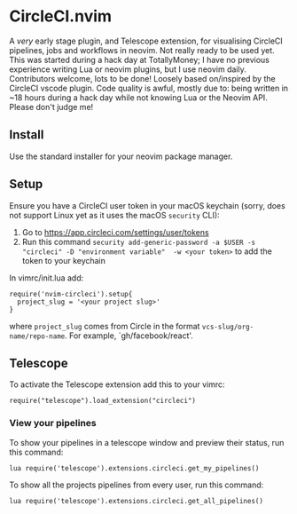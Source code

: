 # CircleCI.nvim

A _very_ early stage plugin, and Telescope extension, for visualising CircleCI pipelines, jobs and workflows in neovim. Not really ready to be used yet. This was started during a hack day at TotallyMoney; I have no previous experience writing Lua or neovim plugins, but I use neovim daily. Contributors welcome, lots to be done! Loosely based on/inspired by the CircleCI vscode plugin. Code quality is awful, mostly due to: being written in ~18 hours during a hack day while not knowing Lua or the Neovim API. Please don't judge me!

## Install
Use the standard installer for your neovim package manager.

## Setup
Ensure you have a CircleCI user token in your macOS keychain (sorry, does not support Linux yet as it uses the macOS `security` CLI):
1. Go to https://app.circleci.com/settings/user/tokens
2. Run this command `security add-generic-password -a $USER -s "circleci" -D "environment variable"  -w <your token>` to add the token to your keychain

In vimrc/init.lua add:
```
require('nvim-circleci').setup{
  project_slug = '<your project slug>'
}
```

where `project_slug` comes from Circle in the format `vcs-slug/org-name/repo-name`. For example, `gh/facebook/react'.

## Telescope
To activate the Telescope extension add this to your vimrc:
```
require("telescope").load_extension("circleci")
```

### View your pipelines
To show your pipelines in a telescope window and preview their status, run this command:
```
lua require('telescope').extensions.circleci.get_my_pipelines()
```
To show all the projects pipelines from every user, run this command:
```
lua require('telescope').extensions.circleci.get_all_pipelines()
```


